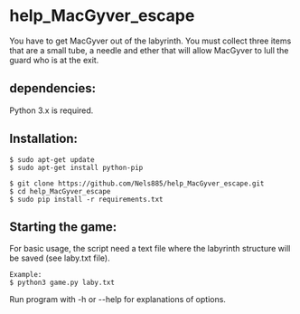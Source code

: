 # help_MacGyver_escape

You have to get MacGyver out of the labyrinth.
You must collect three items that are a small tube,
a needle and ether that will allow MacGyver to lull
the guard who is at the exit.

## dependencies:
Python 3.x is required.

## Installation:

    $ sudo apt-get update
    $ sudo apt-get install python-pip

    $ git clone https://github.com/Nels885/help_MacGyver_escape.git
    $ cd help_MacGyver_escape
    $ sudo pip install -r requirements.txt
    
## Starting the game:
For basic usage, the script need a text file where 
the labyrinth structure will be saved (see laby.txt file).

    Example:
    $ python3 game.py laby.txt
    
Run program with -h or --help for explanations of options.